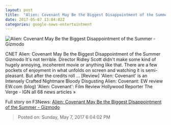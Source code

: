 ```yaml
---
layout: post
title:  "Alien: Covenant May Be the Biggest Disappointment of the Summer - Gizmodo"
date: 2017-05-07 13:04:02Z
categories: google-news-entertaintment
---
```


![Alien: Covenant May Be the Biggest Disappointment of the Summer - Gizmodo](https://i.kinja-img.com/gawker-media/image/upload/s--OOVn89Pf--/c_fill,fl_progressive,g_center,h_450,q_80,w_800/dnsgpmnfkaw6zceh6471.jpg)

CNET Alien: Covenant May Be the Biggest Disappointment of the Summer Gizmodo It's not terrible. Director Ridley Scott didn't make some kind of hugely annoying, incoherent movie or anything like that. There are a few pockets of enjoyment in what unfolds on screen and watching it is semi-pleasant. But after the credits roll ... [Review] 'Alien: Covenant' is an Intensely Crafted Nightmare Bloody Disgusting Alien: Covenant: EW review EW.com (blog) 'Alien: Covenant': Film Review Hollywood Reporter The Verge - IGN all 68 news articles »


Full story on F3News: [Alien: Covenant May Be the Biggest Disappointment of the Summer - Gizmodo](http://www.f3nws.com/n/gunQd)

> Posted on: Sunday, May 7, 2017 6:04:02 PM
